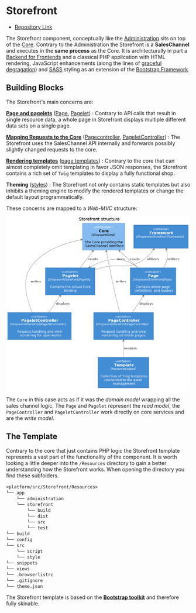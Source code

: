 # Storefront

* [Repository Link](https://github.com/shopware/platform/tree/master/src/Storefront)

The Storefront component, conceptually like the [Administration](../../60-references-internals/20-administration/__categoryinfo.md) sits on top of the [Core](../../60-references-internals/10-core/__categoryinfo.md). Contrary to the Administration the Storefront is a **SalesChannel** and executes in the **same process** as the Core. It is architecturally in part a [Backend for Frontends](https://samnewman.io/patterns/architectural/bff/) and a classical PHP application with HTML rendering, JavaScript enhancements \(along the lines of [graceful degragation](https://www.w3.org/wiki/Graceful_degradation_versus_progressive_enhancement)\) and [SASS](https://sass-lang.com/) styling as an extension of the [Bootstrap Framework](https://www.getbootstrap.com/).

## Building Blocks

The Storefront's main concerns are:

[**Page and pagelets**](20-page-pagelet.md) \([Page](https://github.com/shopware/platform/tree/master/src/Storefront/Page), [Pagelet](https://github.com/shopware/platform/tree/master/src/Storefront/Pagelet)\) : Contrary to API calls that result in single resource data, a whole page in Storefront displays multiple different data sets on a single page.

[**Mapping Requests to the Core**](../../60-references-internals/30-storefront/200-storefront-writing-data.md) \([Pagecontroller](https://github.com/shopware/platform/tree/master/src/Storefront/PageController), [PageletController](https://github.com/shopware/platform/tree/master/src/Storefront/PageletController)\) : The Storefront uses the SalesChannel API internally and forwards possibly slightly changed requests to the core.

[**Rendering templates**](10-templates.md) \([page templates](https://github.com/shopware/platform/tree/master/src/Storefront/Resources/views/storefront/page)\) : Contrary to the core that can almost completely omit templating in favor JSON responses, the Storefront contains a rich set of `Twig` templates to display a fully functional shop.

**Theming** \([styles](https://github.com/shopware/platform/tree/master/src/Storefront/Resources/app/storefront/src/scss)\) : The Storefront not only contains static templates but also inhibits a theming engine to modify the rendered templates or change the default layout programmatically.

These concerns are mapped to a _Web-MVC_ structure:

![components storefront](../../.gitbook/assets/storefront-component.png)

The `Core` in this case acts as if it was the _domain model_ wrapping all the sales channel logic. The `Page` and `Pagelet` represent the _read model_, the `PageController` and `PageletController` work directly on core services and are the _write model_.

## The Template

Contrary to the core that just contains PHP logic the Storefront template represents a vast part of the functionality of the component. It is worth looking a little deeper into the `/Resources` directory to gain a better understanding how the Storefront works. When opening the directory you find these subfolders.

```text
<platform/src/Storefront/Resources>
└── app
    └── administration
    └── storefront
        └── build
        └── dist
        └── src
        └── test
└── build
└── config
└── src
    └── script
    └── style
└── snippets
└── views
└── .browserlistrc
└── .gitignore
└── theme.json
```

The Storefront template is based on the [**Bootstrap toolkit**](https://www.getbootstrap.com/) and therefore fully skinable.

